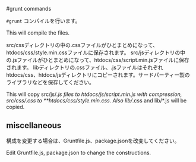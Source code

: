 #grunt commands

`
#grunt
`
コンパイルを行います。

This will compile the files.

src/cssディレクトリの中の.cssファイルがひとまとめになって、htdocs/css/style.min.cssファイルに保存されます。 src/jsディレクトリの中の.jsファイルがひとまとめになって、htdocs/css/script.min.jsファイルに保存されます。 libディレクトリの.cssファイル、.jsファイルはそれぞれhtdocs/css、htdocs/jsディレクトリにコピーされます。サードパーティー製のライブラリなどを保存してください。

This will copy src/js/*.js files to htdocs/js/script.min.js with compression, src/css/.css to **htdocs/css/style.min.css. Also lib/*.css and lib/*.js will be copied.

## miscellaneous

構成を変更する場合は、Gruntfile.js、package.jsonを改変してください。

Edit Gruntfile.js, package.json to change the constructions.

